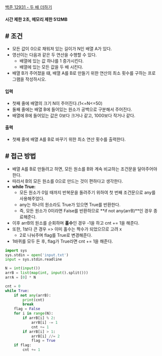 
[백준 12931 - 두 배 더하기](https://www.acmicpc.net/problem/12931)

#### **시간 제한 2초, 메모리 제한 512MB**

## **# 조건**

- 모든 값이 0으로 채워져 있는 길이가 N인 배열 A가 있다.
- 영선이는 다음과 같은 두 연산을 수행할 수 있다.
	- 배열에 있는 값 하나를 1 증가시킨다.
	- 배열에 있는 모든 값을 두 배 시킨다.
- 배열 B가 주어졌을 떄, 배열 A를 B로 만들기 위한 연산의 최소 횟수를 구하는 프로그램을 작성하시오.

#### **입력**
- 첫째 줄에 배열의 크기 N이 주어진다.(1<=N<=50)
- 둘째 줄에는 배열 B에 들어있는 원소가 공백으로 구분해서 주어진다.
- 배열에 B에 들어있는 값은 0보다 크거나 같고, 1000보다 작거나 같다.

#### **출력**
- 첫째 줄에 배열 A를 B로 바꾸기 위한 최소 연산 횟수를 출력한다.

## **# 접근 방법**

- 배열 A를 B로 만들려고 하면, 모든 원소를 B와 계속 비교하는 조건문을 달아주어야 한다.
- 따라서 B의 모든 원소를 0으로 만드는 것이 편하다고 생각한다.
- **while True:**
	- 모든 원소가 0일 때까지 반복문을 돌려주기 위하여 첫 번째 조건문으로 any를 사용해주었다.
	- any는 하나의 원소라도 True가 있으면 True를 반환한다.
	- 즉, 모든 원소가 0이라면 False를 반환하므로 **if not any(arrB)**인 경우 종료해준다.
- 이후 arrB의 원소를 순회하며 **홀수**인 경우 -1을 하고 cnt += 1을 해준다.
- 또한, 1보다 큰 경우 => 이미 홀수는 짝수가 되었으므로 고려 x
	- 2로 나눠주며 flag를 True로 변경해준다.
- 1바퀴를 모두 돈 후, flag가 True라면 cnt += 1을 해준다.

```python
import sys
sys.stdin = open('input.txt')
input = sys.stdin.readline

N = int(input())
arrB = list(map(int, input().split()))
arrA = [0] * N

cnt = 0
while True:
    if not any(arrB):
        print(cnt)
        break
    flag = False
    for i in range(N):
        if arrB[i] % 2:           
            arrB[i] -= 1
            cnt += 1
        if arrB[i] > 1:
            arrB[i] //= 2
            flag = True
    if flag:
        cnt += 1
```
